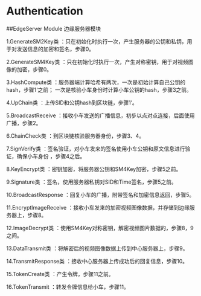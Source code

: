 # Authentication

##EdgeServer Module
边缘服务器模块

1.GenerateSM2Key类
：只在初始化时执行一次，产生服务器的公钥和私钥，用于对发送信息的加密和签名，步骤0。

2.GenerateSM4Key类
：只在初始化时执行一次，产生对称密钥，用于对视频图像的加密，步骤0。

3.HashCompute类
：服务器端计算哈希有两次，一次是初始计算自己公钥的hash，步骤1‘之前；
一次是核验小车身份时计算小车公钥的hash，步骤3之前。

4.UpChain类
：上传SID和公钥hash到区块链，步骤1’。

5.BroadcastReceive
：接收小车发送的广播信息，初步以点对点连接，后面使用广播，步骤2。

6.ChainCheck类
：到区块链核验服务器身份，步骤3、4。

7.SignVerify类
：签名验证，对小车发来的签名使用小车公钥和原文信息进行验证，确保小车身份
，步骤4之后。

8.KeyEncrypt类
：密钥加密，将服务器公钥和SM4Key加密，步骤5之前。

9.Signature类
：签名，使用服务器私钥对SID和Time签名，步骤5之前。

10.BroadcastResponse
：回复小车的广播，附带签名和加密信息返回，步骤5。

11.EncryptImageReceive
：接收小车发来的加密视频图像数据，并存储到边缘服务器上，步骤8。

12.ImageDecrypt类
：使用SM4Key对称密钥，解密视频图片数据的，步骤8，9之间。

13.DataTransmit类
：将解密后的视频图像数据上传到中心服务器上，步骤9。

14.TransmitResponse类
：接收中心服务器上传成功后的回复信息，步骤10。

15.TokenCreate类
：产生令牌，步骤11之前。

16.TokenTransmit
：转发令牌信息给小车，步骤11。
